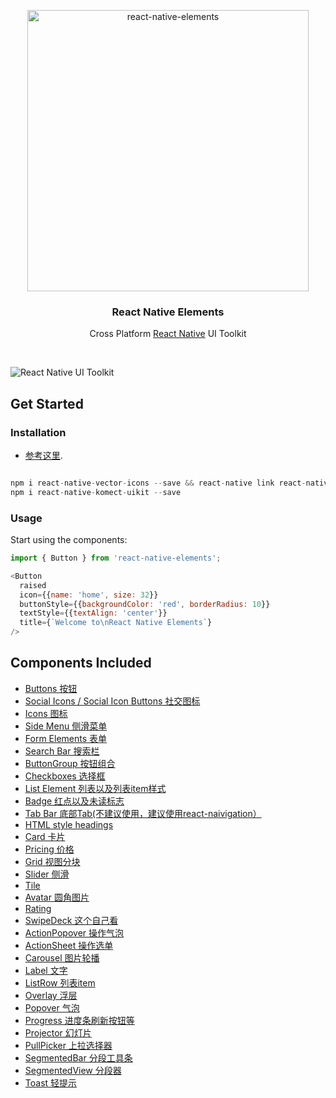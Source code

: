 <p align="center">
    <img alt="react-native-elements" src="https://raw.githubusercontent.com/react-native-training/react-native-elements/master/docs/images/react_native_elements_logo.png" width="450">
  </a>
</p>

<h3 align="center">
  React Native Elements
</h3>

<p align="center">
  Cross Platform <a href="https://facebook.github.io/react-native/">React Native</a> UI Toolkit
</p>


<br />

![React Native UI Toolkit](http://i.imgur.com/UXrGTeG.png)

## Get Started

### Installation


- [参考这里](https://github.com/fengshanjian/react-native-elements/blob/master/default_installation.md).


```js

npm i react-native-vector-icons --save && react-native link react-native-vector-icons
npm i react-native-komect-uikit --save

```

### Usage

Start using the components:

```js
import { Button } from 'react-native-elements';

<Button
  raised
  icon={{name: 'home', size: 32}}
  buttonStyle={{backgroundColor: 'red', borderRadius: 10}}
  textStyle={{textAlign: 'center'}}
  title={`Welcome to\nReact Native Elements`}
/>
```

## Components Included

-  [Buttons 按钮](https://github.com/fengshanjian/react-native-elements/blob/master/docs/API/buttons.md)
-  [Social Icons / Social Icon Buttons 社交图标](https://github.com/fengshanjian/react-native-elements/blob/master/docs/API/social_icons.md)
-  [Icons 图标](https://github.com/fengshanjian/react-native-elements/blob/master/docs/API/icons.md)
-  [Side Menu 侧滑菜单](https://github.com/fengshanjian/react-native-elements/blob/master/docs/API/side_menu.md)
-  [Form Elements 表单](https://github.com/fengshanjian/react-native-elements/blob/master/docs/API/forms.md)
-  [Search Bar 搜索栏](https://github.com/fengshanjian/react-native-elements/blob/master/docs/API/searchbar.md)
-  [ButtonGroup 按钮组合](https://github.com/fengshanjian/react-native-elements/blob/master/docs/API/button_group.md)
-  [Checkboxes 选择框](https://github.com/fengshanjian/react-native-elements/blob/master/docs/API/checkbox.md)
-  [List Element 列表以及列表item样式](https://github.com/fengshanjian/react-native-elements/blob/master/docs/API/lists.md)
-  [Badge 红点以及未读标志](https://github.com/fengshanjian/react-native-elements/blob/master/docs/API/badge.md)
-  [Tab Bar 底部Tab(不建议使用，建议使用react-naivigation）](https://github.com/fengshanjian/react-native-elements/blob/master/docs/API/tabbar.md)
-  [HTML style headings](https://github.com/fengshanjian/react-native-elements/blob/master/docs/API/HTML_style_headings.md)
-  [Card 卡片](https://github.com/fengshanjian/react-native-elements/blob/master/docs/API/card.md)
-  [Pricing 价格](https://github.com/fengshanjian/react-native-elements/blob/master/docs/API/pricing.md)
-  [Grid 视图分块](https://github.com/fengshanjian/react-native-elements/blob/master/docs/API/grid.md)
-  [Slider 侧滑](https://github.com/fengshanjian/react-native-elements/blob/master/docs/API/slider.md)
-  [Tile](https://github.com/fengshanjian/react-native-elements/blob/master/docs/API/tile.md)
-  [Avatar 圆角图片](https://github.com/fengshanjian/react-native-elements/blob/master/docs/API/avatar.md)
-  [Rating](https://github.com/fengshanjian/react-native-elements/blob/master/docs/API/rating.md)
-  [SwipeDeck 这个自己看](https://github.com/fengshanjian/react-native-elements/blob/master/docs/API/swipedeck.md)
-  [ActionPopover 操作气泡](https://github.com/fengshanjian/react-native-elements/blob/master/docs/API/ActionPopover.md)
-  [ActionSheet 操作选单](https://github.com/fengshanjian/react-native-elements/blob/master/docs/API/ActionSheet.md)
-  [Carousel 图片轮播](https://github.com/fengshanjian/react-native-elements/blob/master/docs/API/Carousel.md)
-  [Label 文字](https://github.com/fengshanjian/react-native-elements/blob/master/docs/API/Label.md)
-  [ListRow 列表item](https://github.com/fengshanjian/react-native-elements/blob/master/docs/API/ListRow.md)
-  [Overlay 浮层](https://github.com/fengshanjian/react-native-elements/blob/master/docs/API/Overlay.md)
-  [Popover 气泡](https://github.com/fengshanjian/react-native-elements/blob/master/docs/API/Popover.md)
-  [Progress 进度条刷新按钮等](https://github.com/fengshanjian/react-native-elements/blob/master/docs/API/Progress.md)
-  [Projector 幻灯片](https://github.com/fengshanjian/react-native-elements/blob/master/docs/API/Projector.md)
-  [PullPicker 上拉选择器](https://github.com/fengshanjian/react-native-elements/blob/master/docs/API/PullPicker.md)
-  [SegmentedBar 分段工具条](https://github.com/fengshanjian/react-native-elements/blob/master/docs/API/SegmentedBar.md)
-  [SegmentedView 分段器](https://github.com/fengshanjian/react-native-elements/blob/master/docs/API/SegmentedView.md)
-  [Toast 轻提示](https://github.com/fengshanjian/react-native-elements/blob/master/docs/API/Toast.md)

